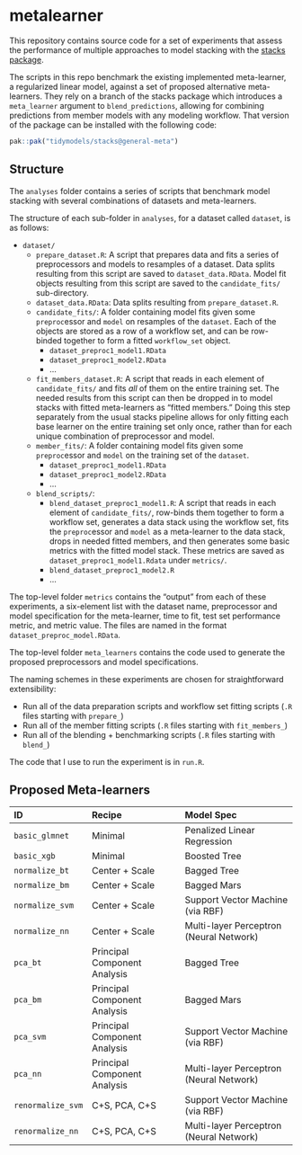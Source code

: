 
# metalearner

This repository contains source code for a set of experiments that
assess the performance of multiple approaches to model stacking with the
[stacks package](https://stacks.tidymodels.org/).

The scripts in this repo benchmark the existing implemented
meta-learner, a regularized linear model, against a set of proposed
alternative meta-learners. They rely on a branch of the stacks package
which introduces a `meta_learner` argument to `blend_predictions`,
allowing for combining predictions from member models with any modeling
workflow. That version of the package can be installed with the
following code:

``` r
pak::pak("tidymodels/stacks@general-meta")
```

## Structure

The `analyses` folder contains a series of scripts that benchmark model
stacking with several combinations of datasets and meta-learners.

The structure of each sub-folder in `analyses`, for a dataset called
`dataset`, is as follows:

- `dataset/`
  - `prepare_dataset.R`: A script that prepares data and fits a series
    of preprocessors and models to resamples of a dataset. Data splits
    resulting from this script are saved to `dataset_data.RData`. Model
    fit objects resulting from this script are saved to the
    `candidate_fits/` sub-directory.
  - `dataset_data.RData`: Data splits resulting from
    `prepare_dataset.R`.
  - `candidate_fits/`: A folder containing model fits given some
    `preproc`essor and `model` on resamples of the `dataset`. Each of
    the objects are stored as a row of a workflow set, and can be
    row-binded together to form a fitted `workflow_set` object.
    - `dataset_preproc1_model1.RData`
    - `dataset_preproc1_model2.RData`
    - …
  - `fit_members_dataset.R`: A script that reads in each element of
    `candidate_fits/` and fits *all* of them on the entire training set.
    The needed results from this script can then be dropped in to model
    stacks with fitted meta-learners as “fitted members.” Doing this
    step separately from the usual stacks pipeline allows for only
    fitting each base learner on the entire training set only once,
    rather than for each unique combination of preprocessor and model.
  - `member_fits/`: A folder containing model fits given some
    `preproc`essor and `model` on the training set of the `dataset`.
    - `dataset_preproc1_model1.RData`
    - `dataset_preproc1_model2.RData`
    - …
  - `blend_scripts/`:
    - `blend_dataset_preproc1_model1.R`: A script that reads in each
      element of `candidate_fits/`, row-binds them together to form a
      workflow set, generates a data stack using the workflow set, fits
      the `preproc`essor and `model` as a meta-learner to the data
      stack, drops in needed fitted members, and then generates some
      basic metrics with the fitted model stack. These metrics are saved
      as `dataset_preproc1_model1.Rdata` under `metrics/`.
    - `blend_dataset_preproc1_model2.R`
    - …

The top-level folder `metrics` contains the “output” from each of these
experiments, a six-element list with the dataset name, preprocessor and
model specification for the meta-learner, time to fit, test set
performance metric, and metric value. The files are named in the format
`dataset_preproc_model.RData`.

The top-level folder `meta_learners` contains the code used to generate
the proposed preprocessors and model specifications.

The naming schemes in these experiments are chosen for straightforward
extensibility:

- Run all of the data preparation scripts and workflow set fitting
  scripts (`.R` files starting with `prepare_`)
- Run all of the member fitting scripts (`.R` files starting with
  `fit_members_`)
- Run all of the blending + benchmarking scripts (`.R` files starting
  with `blend_`)

The code that I use to run the experiment is in `run.R`.

## Proposed Meta-learners

| ID                | Recipe                       | Model Spec                              |
|:------------------|:-----------------------------|:----------------------------------------|
| `basic_glmnet`    | Minimal                      | Penalized Linear Regression             |
| `basic_xgb`       | Minimal                      | Boosted Tree                            |
| `normalize_bt`    | Center + Scale               | Bagged Tree                             |
| `normalize_bm`    | Center + Scale               | Bagged Mars                             |
| `normalize_svm`   | Center + Scale               | Support Vector Machine (via RBF)        |
| `normalize_nn`    | Center + Scale               | Multi-layer Perceptron (Neural Network) |
| `pca_bt`          | Principal Component Analysis | Bagged Tree                             |
| `pca_bm`          | Principal Component Analysis | Bagged Mars                             |
| `pca_svm`         | Principal Component Analysis | Support Vector Machine (via RBF)        |
| `pca_nn`          | Principal Component Analysis | Multi-layer Perceptron (Neural Network) |
| `renormalize_svm` | C+S, PCA, C+S                | Support Vector Machine (via RBF)        |
| `renormalize_nn`  | C+S, PCA, C+S                | Multi-layer Perceptron (Neural Network) |
